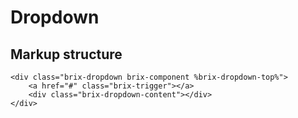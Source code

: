 # Dropdown

## Markup structure

    <div class="brix-dropdown brix-component %brix-dropdown-top%">
        <a href="#" class="brix-trigger"></a>
        <div class="brix-dropdown-content"></div>
    </div>